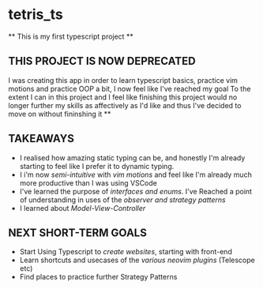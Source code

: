 # tetris_ts

** This is my first typescript project **
## THIS PROJECT IS NOW DEPRECATED
I was creating this app in order to learn typescript basics, practice vim motions and practice OOP a bit, I now feel like I've reached my goal To the extent I can in this project and I feel like finishing this project would no longer further my skills as affectively as I'd like and thus I've decided to move on without fininshing it **

## TAKEAWAYS
- I realised how amazing static typing can be, and honestly I'm  already starting to feel like I prefer it to dynamic typing.
- I i'm now *semi-intuitive* with *vim motions* and feel like I'm already much more productive than I was using VSCode
- I've learned the purpose of *interfaces and enums*. I've Reached a point of understanding in uses of the *observer and strategy patterns*
- I learned about *Model-View-Controller*

## NEXT SHORT-TERM GOALS
- Start Using Typescript to *create websites*, starting with front-end
- Learn shortcuts and usecases of the *various neovim plugins* (Telescope etc)
- Find places to practice further Strategy Patterns

